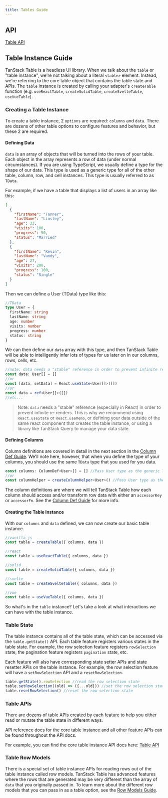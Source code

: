```yaml
---
title: Tables Guide
---
```


## API

[Table API](../api/core/table)

## Table Instance Guide

TanStack Table is a headless UI library. When we talk about the `table` or "table instance", we're not talking about a literal `<table>` element. Instead, we're referring to the core table object that contains the table state and APIs. The `table` instance is created by calling your adapter's `createTable` function (e.g. `useReactTable`, `createSolidTable`, `createSvelteTable`, `useVueTable`).

### Creating a Table Instance

To create a table instance, 2 `options` are required: `columns` and `data`. There are dozens of other table options to configure features and behavior, but these 2 are required.

#### Defining Data

`data` is an array of objects that will be turned into the rows of your table. Each object in the array represents a row of data (under normal circumstances). If you are using TypeScript, we usually define a type for the shape of our data. This type is used as a generic type for all of the other table, column, row, and cell instances. This type is usually referred to as `TData`.

For example, if we have a table that displays a list of users in an array like this:

```json
[
  {
    "firstName": "Tanner",
    "lastName": "Linsley",
    "age": 33,
    "visits": 100,
    "progress": 50,
    "status": "Married"
  },
  {
    "firstName": "Kevin",
    "lastName": "Vandy",
    "age": 27,
    "visits": 200,
    "progress": 100,
    "status": "Single"
  }
]
```

Then we can define a User (TData) type like this:

```ts
//TData
type User = {
  firstName: string
  lastName: string
  age: number
  visits: number
  progress: number
  status: string
}
```

We can then define our `data` array with this type, and then TanStack Table will be able to intelligently infer lots of types for us later on in our columns, rows, cells, etc.

```ts
//note: data needs a "stable" reference in order to prevent infinite re-renders
const data: User[] = []
//or
const [data, setData] = React.useState<User[]>([])
//or
const data = ref<User[]>([])
//etc...
```

> Note: `data` needs a "stable" reference (especially in React) in order to prevent infinite re-renders. This is why we recommend using `React.useState` or `React.useMemo`, or defining your data outside of the same react component that creates the table instance, or using a library like TanStack Query to manage your data state.

#### Defining Columns

Column definitions are covered in detail in the next section in the [Column Def Guide](./guide/column-defs). We'll note here, however, that when you define the type of your columns, you should use the same `TData` type that you used for you data.

```ts
const columns: ColumnDef<User>[] = [] //Pass User type as the generic TData type
//or
const columnHelper = createColumnHelper<User>() //Pass User type as the generic TData type
```

The column definitions are where we will tell TanStack Table how each column should access and/or transform row data with either an `accessorKey` or `accessorFn`. See the [Column Def Guide](./guide/column-defs#creating-accessor-columns) for more info.

#### Creating the Table Instance

With our `columns` and `data` defined, we can now create our basic table instance.

```ts
//vanilla js
const table = createTable({ columns, data })

//react
const table = useReactTable({ columns, data })

//solid
const table = createSolidTable({ columns, data })

//svelte
const table = createSvelteTable({ columns, data })

//vue
const table = useVueTable({ columns, data })
```

So what's in the `table` instance? Let's take a look at what interactions we can have with the table instance.

### Table State

The table instance contains all of the table state, which can be accessed via the `table.getState()` API. Each table feature registers various states in the table state. For example, the row selection feature registers `rowSelection` state, the pagination feature registers `pagination` state, etc.

Each feature will also have corresponding state setter APIs and state resetter APIs on the table instance. For example, the row selection feature will have a `setRowSelection` API and a `resetRowSelection`.

```ts
table.getState().rowSelection //read the row selection state
table.setRowSelection((old) => ({...old})) //set the row selection state
table.resetRowSelection() //reset the row selection state
```

### Table APIs

There are dozens of table APIs created by each feature to help you either read or mutate the table state in different ways.

API reference docs for the core table instance and all other feature APIs can be found throughout the API docs.

For example, you can find the core table instance API docs here: [Table API](../api/core/table#table-api)

### Table Row Models

There is a special set of table instance APIs for reading rows out of the table instance called row models. TanStack Table has advanced features where the rows that are generated may be very different than the array of `data` that you originally passed in. To learn more about the different row models that you can pass in as a table option, see the [Row Models Guide](./guide/row-models).

